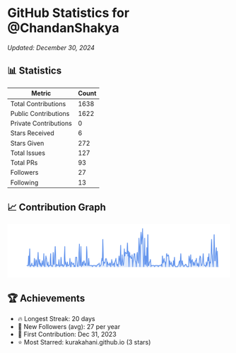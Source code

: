 # GitHub Statistics for @ChandanShakya
*Updated: December 30, 2024*

## 📊 Statistics
| Metric | Count |
|--------|--------|
| Total Contributions | 1638 |
| Public Contributions | 1622 |
| Private Contributions | 0 |
| Stars Received | 6 |
| Stars Given | 272 |
| Total Issues | 127 |
| Total PRs | 93 |
| Followers | 27 |
| Following | 13 |

## 📈 Contribution Graph

![Contribution Graph](./contribution_graph.png)

## 🏆 Achievements

- 🔥 Longest Streak: 20 days
- 👥 New Followers (avg): 27 per year
- 📅 First Contribution: Dec 31, 2023
- ⭐ Most Starred: kurakahani.github.io (3 stars)
